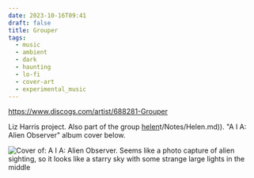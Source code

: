 ```yaml
---
date: 2023-10-16T09:41
draft: false
title: Grouper
tags:
  - music
  - ambient
  - dark
  - haunting
  - lo-fi
  - cover-art
  - experimental_music
---
```


https://www.discogs.com/artist/688281-Grouper

Liz Harris project. Also part of the group [helen](content/Notes/helen.md)t/Notes/Helen.md)). "A I A: Alien Observer" album cover below.

![Cover of: A I A: Alien Observer. Seems like a photo capture of alien sighting, so it looks like a starry sky with some strange large lights in the middle](../attachment/image/Grouper-1697192484691.jpeg)
